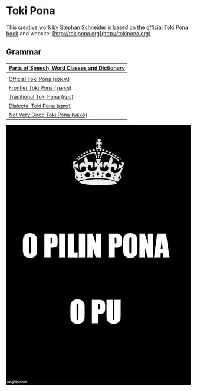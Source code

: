 # Toki Pona

This creative work by Stephan Schneider is based on [the official Toki Pona book](http://www.amazon.com/gp/product/0978292308) and website: [http://tokipona.org](http://tokipona.org)

## Grammar

| [Parts of Speech, Word Classes and Dictionary](nasin-nimi.md) |
|:-|
| |
| [Official Toki Pona (ꜱᴏɴᴊᴀ)](pu.md) |
| [Frontier Toki Pona (ᴛᴇᴘᴀɴ)](sin.md) |
| [Traditional Toki Pona (ᴘɪᴊᴇ)](pije.md) |
| [Dialectal Toki Pona (ᴋɪᴘᴏ)](kipo.md) |
| [Not Very Good Toki Pona (ᴡᴇᴋᴏ)](weko.md) |

![o pilin pona o pu](sitelen/kulupu/jan-pu/o-pilin-pona-o-pu.jpg)

